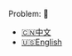 Problem: :link: 
- [:cn:中文](https://leetcode-cn.com/problems/substring-with-concatenation-of-all-words)
- [:us:English](https://leetcode.com/problems/substring-with-concatenation-of-all-words)